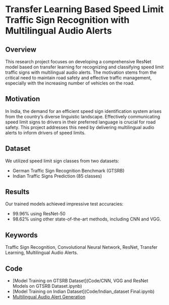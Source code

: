 # Transfer Learning Based Speed Limit Traffic Sign Recognition with Multilingual Audio Alerts

## Overview

This research project focuses on developing a comprehensive ResNet model based on transfer learning for recognizing and classifying speed limit traffic signs with multilingual audio alerts. The motivation stems from the critical need to maintain road safety and effective traffic management, especially with the increasing number of vehicles on the road.

## Motivation

In India, the demand for an efficient speed sign identification system arises from the country’s diverse linguistic landscape. Effectively communicating speed limit signs to drivers in their preferred language is crucial for road safety. This project addresses this need by delivering multilingual audio alerts to inform drivers of speed limits.

## Dataset

We utilized speed limit sign classes from two datasets:
- German Traffic Sign Recognition Benchmark (GTSRB)
- Indian Traffic Signs Prediction (85 classes)

## Results

Our trained models achieved impressive test accuracies:
- 99.96% using ResNet-50
- 98.62% using other state-of-the-art methods, including CNN and VGG.

## Keywords

Traffic Sign Recognition, Convolutional Neural Network, ResNet, Transfer Learning, Multilingual Audio Alerts.

## Code

- [Model Training on GTSRB Dataset](Code/CNN, VGG and ResNet Models on GTSRB Dataset.ipynb)
- [Model Training on Indian Dataset](Code/Indian_dataset Final.ipynb)
- [Multilingual Audio Alert Generation](Code/audio_generation.ipynb)
